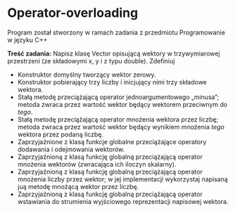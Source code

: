# Operator-overloading

Program został stworzony w ramach zadania z przedmiotu Programowanie w języku C++

**Treść zadania:**
Napisz klasę Vector opisującą wektory w trzywymiarowej przestrzeni (ze składowymi
x, y i z typu double). Zdefiniuj
- Konstruktor domyślny tworzący wektor zerowy.
- Konstruktor pobierający trzy liczby i inicjujący nimi trzy składowe wektora.
- Stałą metodę przeciążającą operator jednoargumentowego „minusa”; metoda zwraca przez wartość wektor będący wektorem przeciwnym do _tego_.
- Stałą metodę przeciążającą operator mnożenia wektora przez liczbę; metoda zwraca przez wartość wektor będący wynikiem mnożenia _tego_ wektora przez podaną liczbę.
- Zaprzyjaźnione z klasą funkcje globalne przeciążające operatory dodawania i odejmowania wektorów.
- Zaprzyjaźnioną z klasą funkcję globalną przeciążającą operator mnożenia wektorów (zwracająca ich iloczyn skalarny).
- Zaprzyjaźnioną z klasą funkcję globalną przeciążającą operator mnożenia liczby przez wektor; w jej implementacji wykorzystaj napisaną juą metodę mnożącą wektor przez liczbę.
- Zaprzyjaźnioną z klasą funkcję globalną przeciążającą operator wstawiania do strumienia wyjściowego reprezentacji napisowej wektora.
